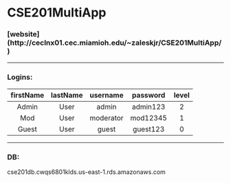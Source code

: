 <h1>CSE201MultiApp</h1>

<h3>[website](http://ceclnx01.cec.miamioh.edu/~zaleskjr/CSE201MultiApp/) </h3>


-----
<h3>Logins:</h3>

| firstName | lastName |  username | password | level |
|:---------:|:--------:|:---------:|:--------:|:-----:|
|   Admin   |   User   |   admin   | admin123 |   2   |
|    Mod    |   User   | moderator | mod12345 |   1   |
|   Guest   |   User   |   guest   | guest123 |   0   |

----
### DB:
cse201db.cwqs6801klds.us-east-1.rds.amazonaws.com

